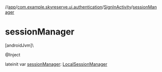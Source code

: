 //[app](../../../index.md)/[com.example.skyreserve.ui.authentication](../index.md)/[SignInActivity](index.md)/[sessionManager](session-manager.md)

# sessionManager

[androidJvm]\

@<!---  GfmCommand {"@class":"org.jetbrains.dokka.gfm.ResolveLinkGfmCommand","dri":{"packageName":"javax.inject","classNames":"Inject","callable":null,"target":{"@class":"org.jetbrains.dokka.links.PointingToDeclaration"},"extra":null}} --->Inject<!--- --->

lateinit var [sessionManager](session-manager.md): [LocalSessionManager](../../com.example.skyreserve.util/-local-session-manager/index.md)
